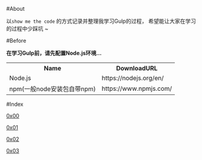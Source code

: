 #About

以<code>show me the code</code> 的方式记录并整理我学习Gulp的过程，
希望能让大家在学习的过程中少踩坑 ~


#Before

**在学习Gulp前，请先配置Node.js环境...**

<table>
<th>Name</th><th>DownloadURL</th>
<tr>
<td>Node.js</td>
<td>https://nodejs.org/en/</td>
</tr>
<tr>
<td>npm(一般node安装包自带npm)</td>
<td>https://www.npmjs.com/</td>
</tr>
</table>


#Index

[0x00](./learn0x00)

[0x01](./learn0x01)

[0x02](./learn0x02)

[0x03](./learn0x03)

